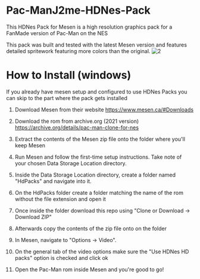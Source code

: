 # Pac-ManJ2me-HDNes-Pack
This HDNes Pack for Mesen is a high resolution graphics pack for a FanMade version of Pac-Man on the NES

This pack was built and tested with the latest Mesen version and features detailed spritework featuring more colors than the original.
![2](https://github.com/CatWarriorOfficial/Pac-ManJ2me-HDNes-Pack/assets/121696395/1ce28d53-5f44-4a0b-9dfc-4c463860b141)
# How to Install (windows)
If you already have mesen setup and configured to use HDNes Packs you can skip to the part where the pack gets installed

1. Download Mesen from their website https://www.mesen.ca/#Downloads

2. Download the rom from archive.org (2021 version) https://archive.org/details/pac-man-clone-for-nes

3. Extract the contents of the Mesen zip file onto the folder where you'll keep Mesen

4. Run Mesen and follow the first-time setup instructions. Take note of your chosen Data Storage Location directory.

5. Inside the Data Storage Location directory, create a folder named "HdPacks" and navigate into it.

6. On the HdPacks folder create a folder matching the name of the rom without the file extension and open it

7. Once inside the folder download this repo using "Clone or Download -> Download ZIP"

8. Afterwards copy the contents of the zip file onto on the folder

9. In Mesen, navigate to "Options -> Video".

10. On the general tab of the video options make sure the "Use HDNes HD packs" option is checked and click ok

11. Open the Pac-Man rom inside Mesen and you're good to go! 
